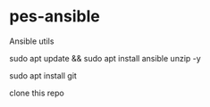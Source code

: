# pes-ansible
Ansible utils

sudo apt update && sudo apt install ansible unzip -y

sudo apt install git

clone this repo
